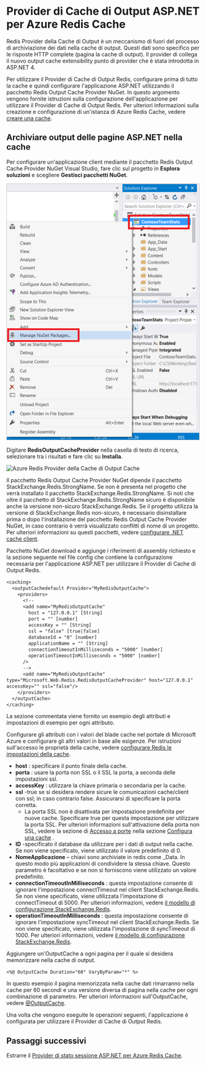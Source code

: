 <properties
    pageTitle="Provider di Cache della cache di Output ASP.NET"
    description="Informazioni su come memorizzare nella cache di Output delle pagine ASP.NET utilizzando la Cache Redis Azure"
    services="redis-cache"
    documentationCenter="na"
    authors="steved0x"
    manager="douge"
    editor="tysonn" />
<tags
    ms.service="cache"
    ms.devlang="na"
    ms.topic="article"
    ms.tgt_pltfrm="cache-redis"
    ms.workload="tbd"
    ms.date="09/27/2016"
    ms.author="sdanie" />

# <a name="aspnet-output-cache-provider-for-azure-redis-cache"></a>Provider di Cache di Output ASP.NET per Azure Redis Cache

Redis Provider della Cache di Output è un meccanismo di fuori del processo di archiviazione dei dati nella cache di output. Questi dati sono specifico per le risposte HTTP complete (pagina la cache di output). Il provider di collega il nuovo output cache extensibility punto di provider che è stata introdotta in ASP.NET 4.

Per utilizzare il Provider di Cache di Output Redis, configurare prima di tutto la cache e quindi configurare l'applicazione ASP.NET utilizzando il pacchetto Redis Output Cache Provider NuGet. In questo argomento vengono fornite istruzioni sulla configurazione dell'applicazione per utilizzare il Provider di Cache di Output Redis. Per ulteriori informazioni sulla creazione e configurazione di un'istanza di Azure Redis Cache, vedere [creare una cache](cache-dotnet-how-to-use-azure-redis-cache.md#create-a-cache).

## <a name="store-aspnet-page-output-in-the-cache"></a>Archiviare output delle pagine ASP.NET nella cache

Per configurare un'applicazione client mediante il pacchetto Redis Output Cache Provider NuGet Visual Studio, fare clic sul progetto in **Esplora soluzioni** e scegliere **Gestisci pacchetti NuGet**.

![Azure Redis Cache gestire pacchetti NuGet](./media/cache-aspnet-output-cache-provider/redis-cache-manage-nuget-menu.png)

Digitare **RedisOutputCacheProvider** nella casella di testo di ricerca, selezionare tra i risultati e fare clic su **Installa**.

![Azure Redis Provider della Cache di Output Cache](./media/cache-aspnet-output-cache-provider/redis-cache-page-output-provider.png)

Il pacchetto Redis Output Cache Provider NuGet dipende il pacchetto StackExchange.Redis.StrongName. Se non è presenta nel progetto che verrà installato il pacchetto StackExchange.Redis.StrongName. Si noti che oltre il pacchetto di StackExchange.Redis.StrongName sicuro è disponibile anche la versione non-sicuro StackExchange.Redis. Se il progetto utilizza la versione di StackExchange.Redis non-sicuro, è necessario disinstallare prima o dopo l'installazione del pacchetto Redis Output Cache Provider NuGet, in caso contrario è verrà visualizzato conflitti di nome di un progetto. Per ulteriori informazioni su questi pacchetti, vedere [configurare .NET cache client](cache-dotnet-how-to-use-azure-redis-cache.md#configure-the-cache-clients).

Pacchetto NuGet download e aggiunge i riferimenti di assembly richiesto e la sezione seguente nel file config che contiene la configurazione necessaria per l'applicazione ASP.NET per utilizzare il Provider di Cache di Output Redis.

    <caching>
      <outputCachedefault Provider="MyRedisOutputCache">
        <providers>
          <!--
          <add name="MyRedisOutputCache"
            host = "127.0.0.1" [String]
            port = "" [number]
            accessKey = "" [String]
            ssl = "false" [true|false]
            databaseId = "0" [number]
            applicationName = "" [String]
            connectionTimeoutInMilliseconds = "5000" [number]
            operationTimeoutInMilliseconds = "5000" [number]
          />
          -->
          <add name="MyRedisOutputCache" type="Microsoft.Web.Redis.RedisOutputCacheProvider" host="127.0.0.1" accessKey="" ssl="false"/>
        </providers>
      </outputCache>
    </caching>

La sezione commentata viene fornito un esempio degli attributi e impostazioni di esempio per ogni attributo.

Configurare gli attributi con i valori del blade cache nel portale di Microsoft Azure e configurare gli altri valori in base alle esigenze. Per istruzioni sull'accesso le proprietà della cache, vedere [configurare Redis le impostazioni della cache](cache-configure.md#configure-redis-cache-settings).

-   **host** : specificare il punto finale della cache.
-   **porta** : usare la porta non SSL o il SSL la porta, a seconda delle impostazioni ssl.
-   **accessKey** : utilizzare la chiave primaria o secondaria per la cache.
-   **ssl** -true se si desidera rendere sicure le comunicazioni cache/client con ssl; in caso contrario false. Assicurarsi di specificare la porta corretta.
    -   La porta SSL non è disattivata per impostazione predefinita per nuove cache. Specificare true per questa impostazione per utilizzare la porta SSL. Per ulteriori informazioni sull'attivazione della porta non SSL, vedere la sezione di [Accesso a porte](cache-configure.md#access-ports) nella sezione [Configura una cache](cache-configure.md) .
-   **ID** -specificato il database da utilizzare per i dati di output nella cache. Se non viene specificato, viene utilizzato il valore predefinito di 0.
-   **NomeApplicazione** – chiavi sono archiviate in redis come <AppName>_<SessionId>Data. In questo modo più applicazioni di condividere la stessa chiave. Questo parametro è facoltativo e se non si forniscono viene utilizzato un valore predefinito.
-   **connectionTimeoutInMilliseconds** : questa impostazione consente di ignorare l'impostazione connectTimeout nel client StackExchange.Redis. Se non viene specificato, viene utilizzata l'impostazione di connectTimeout di 5000. Per ulteriori informazioni, vedere [il modello di configurazione StackExchange.Redis](http://go.microsoft.com/fwlink/?LinkId=398705).
-   **operationTimeoutInMilliseconds** : questa impostazione consente di ignorare l'impostazione syncTimeout nel client StackExchange.Redis. Se non viene specificato, viene utilizzata l'impostazione di syncTimeout di 1000. Per ulteriori informazioni, vedere [il modello di configurazione StackExchange.Redis](http://go.microsoft.com/fwlink/?LinkId=398705).

Aggiungere un'OutputCache a ogni pagina per il quale si desidera memorizzare nella cache di output.

    <%@ OutputCache Duration="60" VaryByParam="*" %>

In questo esempio il pagina memorizzata nella cache dati rimarranno nella cache per 60 secondi e una versione diversa di pagina nella cache per ogni combinazione di parametro. Per ulteriori informazioni sull'OutputCache, vedere [@OutputCache](http://go.microsoft.com/fwlink/?linkid=320837).

Una volta che vengono eseguite le operazioni seguenti, l'applicazione è configurata per utilizzare il Provider di Cache di Output Redis.

## <a name="next-steps"></a>Passaggi successivi

Estrarre il [Provider di stato sessione ASP.NET per Azure Redis Cache](cache-aspnet-session-state-provider.md).
